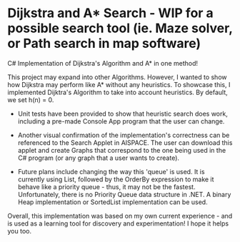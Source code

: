 # Dijkstra and A* Search - WIP for a possible search tool (ie. Maze solver, or Path search in map software)
C# Implementation of Dijkstra's Algorithm and A* in one method!

This project may expand into other Algorithms. However, I wanted to show how Dijkstra may perform like A* without any heuristics.
To showcase this, I implemented Dijktra's Algorithm to take into account heuristics. By default, we set h(n) = 0.

- Unit tests have been provided to show that heuristic search does work, including a pre-made Console App program that the user can change.

- Another visual confirmation of the implementation's correctness can be referenced to the Search Applet in AISPACE. The user
can download this applet and create Graphs that correspond to the one being used in the C# program (or any graph that a user wants to create).

- Future plans include changing the way this 'queue' is used. It is currently using List, followed by the OrderBy expression to make it behave like a priority queue - thus, it may not be the fastest. Unfortunately, there is no Priority Queue data structure in .NET.
A binary Heap implementation or SortedList implementation can be used. 

Overall, this implementation was based on my own current experience - and is used as a learning tool for discovery and experimentation! I hope it helps you too.
